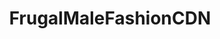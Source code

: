 ---
title: FrugalMaleFashionCDN
crosslinks:
- goodyearwelt
- malefashionadvice
- giftcardexchange
- FashionReps
- frugalmalefashion
- SkincareAddiction
---